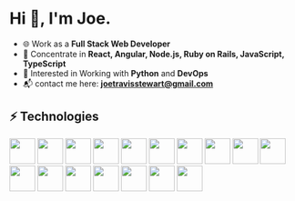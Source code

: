 # Hi 👋, I'm Joe.

- 🌐 Work as a **Full Stack Web Developer**
- 📱 Concentrate in **React, Angular, Node.js, Ruby on Rails, JavaScript, TypeScript**
- 👯 Interested in Working with **Python** and **DevOps**
- 📬 contact me here: **joetravisstewart@gmail.com**

## ⚡ Technologies
<p aligh="center">
  <img src="https://cdn.jsdelivr.net/gh/devicons/devicon/icons/react/react-original.svg" height="45" />
  <img src="https://cdn.jsdelivr.net/gh/devicons/devicon/icons/nextjs/nextjs-original.svg" height="45" />
  <img src="https://cdn.jsdelivr.net/gh/devicons/devicon/icons/angularjs/angularjs-original.svg" height="45" />
  <img src="https://cdn.jsdelivr.net/gh/devicons/devicon/icons/redux/redux-original.svg" height="45" />
  <img src="https://cdn.jsdelivr.net/gh/devicons/devicon/icons/nodejs/nodejs-original.svg" height="45" />
  <img src="https://cdn.jsdelivr.net/gh/devicons/devicon/icons/ruby/ruby-original.svg" height="45" />
  <img src="https://cdn.jsdelivr.net/gh/devicons/devicon/icons/materialui/materialui-original.svg" height="45" />
  <img src="https://cdn.jsdelivr.net/gh/devicons/devicon/icons/bootstrap/bootstrap-original.svg" height="45" />
  <img src="https://cdn.jsdelivr.net/gh/devicons/devicon/icons/tailwindcss/tailwindcss-original-wordmark.svg" height="45" />
  <img src="https://cdn.jsdelivr.net/gh/devicons/devicon/icons/javascript/javascript-original.svg" height="45" />
  <img src="https://cdn.jsdelivr.net/gh/devicons/devicon/icons/typescript/typescript-original.svg" height="45" />
  <img src="https://cdn.jsdelivr.net/gh/devicons/devicon/icons/css3/css3-original.svg" height="45" />
  <img src="https://cdn.jsdelivr.net/gh/devicons/devicon/icons/html5/html5-original.svg" height="45" />
  <img src="https://cdn.jsdelivr.net/gh/devicons/devicon/icons/less/less-plain-wordmark.svg" height="45" />  
  <img src="https://cdn.jsdelivr.net/gh/devicons/devicon/icons/mongodb/mongodb-original.svg" height="45" />
  <img src="https://cdn.jsdelivr.net/gh/devicons/devicon/icons/postgresql/postgresql-original.svg" height="45" />
  <img src="https://cdn.jsdelivr.net/gh/devicons/devicon/icons/npm/npm-original-wordmark.svg" height="45" />
</p>
